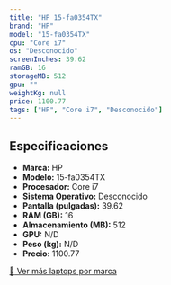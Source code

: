 ```yaml
---
title: "HP 15-fa0354TX"
brand: "HP"
model: "15-fa0354TX"
cpu: "Core i7"
os: "Desconocido"
screenInches: 39.62
ramGB: 16
storageMB: 512
gpu: ""
weightKg: null
price: 1100.77
tags: ["HP", "Core i7", "Desconocido"]
---
```

## Especificaciones

- **Marca:** HP
- **Modelo:** 15-fa0354TX
- **Procesador:** Core i7
- **Sistema Operativo:** Desconocido
- **Pantalla (pulgadas):** 39.62
- **RAM (GB):** 16
- **Almacenamiento (MB):** 512
- **GPU:** N/D
- **Peso (kg):** N/D
- **Precio:** 1100.77

[:rocket: Ver más laptops por marca](/brand/hp)
